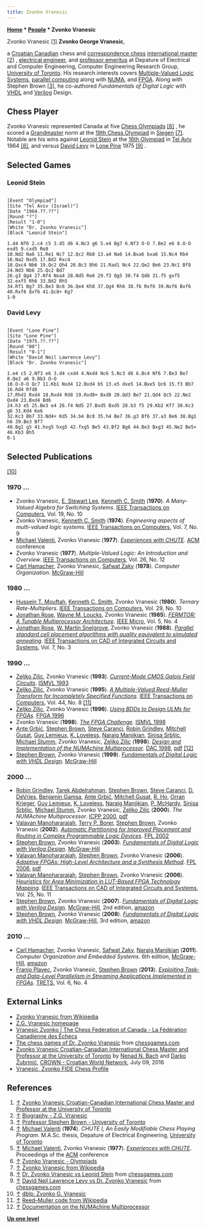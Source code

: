```yaml
---
title: Zvonko Vranesic
---
```

**[Home](Home "Home") \* [People](People "People") \* Zvonko Vranesic**



[](http://www.croatia.org/crown/articles/10863/1/Zvonko-Vranesic-Croatian-Canadian-International-Chess-Master-and-Professor-at-the-University-of-Toronto.html) Zvonko Vranesic <a id="cite-note-1" href="#cite-ref-1">[1]</a>
**Zvonko George Vranesic**,  

a [Croatian Canadian](https://en.wikipedia.org/wiki/Croatian_Canadians) chess and [correspondence chess](https://en.wikipedia.org/wiki/Correspondence_Chess) [international master](https://en.wikipedia.org/wiki/FIDE_titles#International_Master_.28IM.29) <a id="cite-note-2" href="#cite-ref-2">[2]</a> , [electrical engineer](https://en.wikipedia.org/wiki/Electrical_engineer), and [professor emeritus](https://en.wikipedia.org/wiki/Professor_Emeritus) at Depature of Electrical and Computer Engineering, Computer Engineering Research Group, [University of Toronto](University_of_Toronto "University of Toronto"). His research interests covers [Multiple-Valued Logic Systems](https://en.wikipedia.org/wiki/Multi-valued_logic), [parallel computing](https://en.wikipedia.org/wiki/Parallel_computing) along with [NUMA](NUMA "NUMA"), and [FPGA](FPGA "FPGA"). Along with Stephen Brown <a id="cite-note-3" href="#cite-ref-3">[3]</a>, he co-authored *Fundamentals of Digital Logic* with [VHDL](https://en.wikipedia.org/wiki/VHDL) and [Verilog](https://en.wikipedia.org/wiki/Verilog) Design.



## Chess Player


Zvonko Vranesic represented Canada at five [Chess Olympiads](https://en.wikipedia.org/wiki/Chess_Olympiad) <a id="cite-note-6" href="#cite-ref-6">[6]</a> , he scored a [Grandmaster](https://en.wikipedia.org/wiki/Grandmaster_%28chess%29) norm at the [19th Chess Olympiad](https://en.wikipedia.org/wiki/19th_Chess_Olympiad) in [Siegen](https://en.wikipedia.org/wiki/Siegen) <a id="cite-note-7" href="#cite-ref-7">[7]</a>. Notable are his wins against [Leonid Stein](https://en.wikipedia.org/wiki/Leonid_Stein) at the [16th Olympiad](https://en.wikipedia.org/wiki/16th_Chess_Olympiad) in [Tel Aviv](https://en.wikipedia.org/wiki/Tel_Aviv) 1964 <a id="cite-note-8" href="#cite-ref-8">[8]</a>, and versus [David Levy](David_Levy "David Levy") in [Lone Pine](https://en.wikipedia.org/wiki/Lone_Pine,_California) 1975 <a id="cite-note-9" href="#cite-ref-9">[9]</a> .



## Selected Games


### Leonid Stein



```

[Event "Olympiad"]
[Site "Tel Aviv (Israel)"]
[Date "1964.??.??"]
[Round "?"]
[Result "1-0"]
[White "Dr. Zvonko Vranesic"]
[Black "Leonid Stein"]

1.d4 Nf6 2.c4 c5 3.d5 d6 4.Nc3 g6 5.e4 Bg7 6.Nf3 O-O 7.Be2 e6 8.O-O exd5 9.cxd5 Re8
10.Nd2 Na6 11.Re1 Nc7 12.Qc2 Rb8 13.a4 Na6 14.Bxa6 bxa6 15.Nc4 Rb4 16.Na2 Nxd5 17.Bd2 Rxc4
18.Qxc4 Nb6 19.Qc2 Qh4 20.Bc3 Bh6 21.Rad1 Nc4 22.Qe2 Be6 23.Nc1 Bf8 24.Nd3 Nb6 25.Qc2 Bd7
26.g3 Qg4 27.Nf4 Nxa4 28.Nd5 Re6 29.f3 Qg5 30.f4 Qd8 31.f5 gxf5 32.exf5 Rh6 33.Bd2 Rh5
34.Rf1 Bg7 35.Be3 Bc6 36.Qe4 Kh8 37.Qg4 Rh6 38.f6 Rxf6 39.Nxf6 Bxf6 40.Rxf6 Qxf6 41.Qc8+ Kg7
1-0

```

### David Levy



```

[Event "Lone Pine"]
[Site "Lone Pine"]
[Date "1975.??.??"]
[Round "08"]
[Result "0-1"]
[White "David Neil Lawrence Levy"]
[Black "Dr. Zvonko Vranesic"]

1.e4 c5 2.Nf3 e6 3.d4 cxd4 4.Nxd4 Nc6 5.Nc3 d6 6.Bc4 Nf6 7.Be3 Be7 8.Qe2 a6 9.Bb3 O-O
10.O-O-O Qc7 11.Kb1 Nxd4 12.Bxd4 b5 13.e5 dxe5 14.Bxe5 Qc6 15.f3 Bb7 16.Rd4 Rfd8
17.Rhd1 Rxd4 18.Rxd4 Rd8 19.Rxd8+ Bxd8 20.Qd3 Be7 21.Qd4 Qc5 22.Ne2 Qxd4 23.Bxd4 Bd6
24.h3 e5 25.Be3 e4 26.f4 Nd5 27.Bxd5 Bxd5 28.b3 f5 29.Kb2 Kf7 30.Kc3 g6 31.Kd4 Ke6
32.Kc3 Bb7 33.Nd4+ Kd5 34.b4 Bc8 35.h4 Be7 36.g3 Bf6 37.a3 Be6 38.Bg1 h6 39.Be3 Bf7
40.Bg1 g5 41.hxg5 hxg5 42.fxg5 Be5 43.Bf2 Bg6 44.Be3 Bxg3 45.Ne2 Be5+ 46.Kb3 Bh5
0-1

```

## Selected Publications


<a id="cite-note-10" href="#cite-ref-10">[10]</a>



### 1970 ...


* Zvonko Vranesic, [E. Stewart Lee](https://www.ece.utoronto.ca/news/e-s-lee-tribute/), [Kenneth C. Smith](https://en.wikipedia.org/wiki/Kenneth_C._Smith) (**1970**). *A Many-Valued Algebra for Switching Systems*. [IEEE Transactions on Computers](IEEE#TOC "IEEE"), Vol. 19, No. 10
* Zvonko Vranesic, [Kenneth C. Smith](https://en.wikipedia.org/wiki/Kenneth_C._Smith) (**1974**). *Engineering aspects of multi-valued logic systems*. [IEEE Transactions on Computers](IEEE#TOC "IEEE"), Vol. 7, No. 9
* [Michael Valenti](Michael_Valenti "Michael Valenti"), Zvonko Vranesic (**1977**). *[Experiences with CHUTE](http://portal.acm.org/citation.cfm?id=810241)*. [ACM](ACM "ACM") conference
* Zvonko Vranesic (**1977**). *Multiple-Valued Logic: An Introduction and Overview*. [IEEE Transactions on Computers](IEEE#TOC "IEEE"), Vol. 26, No. 12
* [Carl Hamacher](https://dblp.uni-trier.de/pers/hd/h/Hamacher:V=_Carl), Zvonko Vranesic, [Safwat Zaky](https://www.linkedin.com/in/safwat-zaky-8a8a1139/) (**1978**). *Computer Organization*. [McGraw-Hill](https://en.wikipedia.org/wiki/McGraw-Hill_Education)


### 1980 ...


* [Hussein T. Mouftah](https://en.wikipedia.org/wiki/Hussein_T._Mouftah), [Kenneth C. Smith](https://en.wikipedia.org/wiki/Kenneth_C._Smith), Zvonko Vranesic (**1980**). *Ternary Rate-Multipliers*. [IEEE Transactions on Computers](IEEE#TOC "IEEE"), Vol. 29, No. 10
* [Jonathan Rose](https://dblp.uni-trier.de/pers/hd/r/Rose:Jonathan), [Wayne M. Loucks](https://dblp.uni-trier.de/pers/hd/l/Loucks:Wayne_M=), Zvonko Vranesic (**1985**). *[FERMTOR: A Tunable Multiprocessor Architecture](https://ieeexplore.ieee.org/document/4089459/)*. [IEEE Micro](IEEE#Micro "IEEE"), Vol. 5, No. 4
* [Jonathan Rose](https://dblp.uni-trier.de/pers/hd/r/Rose:Jonathan), [W. Martin Snelgrove](https://dblp.uni-trier.de/pers/hd/s/Snelgrove:W=_Martin), Zvonko Vranesic (**1988**). *[Parallel standard cell placement algorithms with quality equivalent to simulated annealing](https://ieeexplore.ieee.org/document/3172/)*. [IEEE Transactions on CAD of Integrated Circuits and Systems](IEEE#TCICS "IEEE"), Vol. 7, No. 3


### 1990 ...


* [Zeljko Zilic](Zeljko_Zilic "Zeljko Zilic"), Zvonko Vranesic (**1993**). *[Current-Mode CMOS Galois Field Circuits](https://ieeexplore.ieee.org/document/289552/)*. [ISMVL 1993](https://dblp.uni-trier.de/db/conf/ismvl/ismvl1993.html)
* [Zeljko Zilic](Zeljko_Zilic "Zeljko Zilic"), Zvonko Vranesic (**1995**). *[A Multiple-Valued Reed-Muller Transform for Incompletely Specified Functions](https://ieeexplore.ieee.org/document/403717/)*. [IEEE Transactions on Computers](IEEE#TOC "IEEE"), Vol. 44, No. 8 <a id="cite-note-11" href="#cite-ref-11">[11]</a>
* [Zeljko Zilic](Zeljko_Zilic "Zeljko Zilic"), Zvonko Vranesic (**1996**). *[Using BDDs to Design ULMs for FPGAs](https://www.computer.org/csdl/proceedings/fpga/1996/2576/00/25760024-abs.html)*. [FPGA 1996](https://dblp.uni-trier.de/db/conf/fpga/fpga96.html)
* Zvonko Vranesic (**1998**). *[The FPGA Challenge](https://ieeexplore.ieee.org/document/679318/)*. [ISMVL 1998](https://dblp.uni-trier.de/db/conf/ismvl/ismvl1998.html)
* [Ante Grbić](https://www.linkedin.com/in/ante-grbi%C4%87-0657665b/), [Stephen Brown](http://www.eecg.toronto.edu/%7Ebrown/), [Steve Caranci](https://dblp.uni-trier.de/pers/hd/c/Caranci:S=), [Robin Grindley](https://www.linkedin.com/in/robin-grindley-47550/), [Mitchell Gusat](https://dblp.uni-trier.de/pers/hd/g/Gusat:Mitchell), [Guy Lemieux](http://www.ece.ubc.ca/~lemieux/), [K. Loveless](https://dblp.uni-trier.de/pers/hd/l/Loveless:K=), [Naraig Manjikian](http://my.ece.queensu.ca/people/N-Manjikian/index.html), [Sinisa Srbljic](https://www.linkedin.com/in/sinisasrbljic/), [Michael Stumm](https://www.genealogy.math.ndsu.nodak.edu/id.php?id=67137), Zvonko Vranesic, [Zeljko Zilic](Zeljko_Zilic "Zeljko Zilic") (**1998**). *[Design and Implementation of the NUMAchine Multiprocessor](https://ieeexplore.ieee.org/document/724441/)*. [DAC 1998](https://dblp.uni-trier.de/db/conf/dac/dac98.html), [pdf](http://www.eecg.toronto.edu/parallel/parallel/docs/dac98.pdf) <a id="cite-note-12" href="#cite-ref-12">[12]</a>
* [Stephen Brown](http://www.eecg.toronto.edu/%7Ebrown/), Zvonko Vranesic (**1999**). *[Fundamentals of Digital Logic with VHDL Design](http://www.mhhe.com/engcs/electrical/brownvranesic/)*. [McGraw-Hill](http://catalogs.mhhe.com/mhhe/home.do)


### 2000 ...


* [Robin Grindley](https://www.linkedin.com/in/robin-grindley-47550/), [Tarek Abdelrahman](http://www.eecg.toronto.edu/~tsa/), [Stephen Brown](http://www.eecg.toronto.edu/%7Ebrown/), [Steve Caranci](https://dblp.uni-trier.de/pers/hd/c/Caranci:S=), [D. DeVries](https://dblp.uni-trier.de/pers/hd/d/DeVries:D=), [Benjamin Gamsa](https://www.genealogy.math.ndsu.nodak.edu/id.php?id=67177), [Ante Grbić](https://www.linkedin.com/in/ante-grbi%C4%87-0657665b/), [Mitchell Gusat](https://dblp.uni-trier.de/pers/hd/g/Gusat:Mitchell), [R. Ho](https://dblp.uni-trier.de/pers/hd/h/Ho:R=), [Orran Krieger](https://www.genealogy.math.ndsu.nodak.edu/id.php?id=99397), [Guy Lemieux](http://www.ece.ubc.ca/~lemieux/), [K. Loveless](https://dblp.uni-trier.de/pers/hd/l/Loveless:K=), [Naraig Manjikian](http://my.ece.queensu.ca/people/N-Manjikian/index.html), [P. McHardy](https://dblp.uni-trier.de/pers/hd/m/McHardy:P=), [Sinisa Srbljic](https://www.linkedin.com/in/sinisasrbljic/), [Michael Stumm](https://www.genealogy.math.ndsu.nodak.edu/id.php?id=67137), Zvonko Vranesic, [Zeljko Zilic](Zeljko_Zilic "Zeljko Zilic") (**2000**). *The NUMAchine Multiprocessor*. [ICPP 2000](https://dblp.uni-trier.de/db/conf/icpp/icpp2000.html), [pdf](http://www.eecg.toronto.edu/parallel/parallel/docs/icpp00.pdf)
* [Valavan Manohararajah](Valavan_Manohararajah "Valavan Manohararajah"), [Terry P. Borer](https://www.linkedin.com/in/terry-borer-501847/), [Stephen Brown](http://www.eecg.toronto.edu/%7Ebrown/), Zvonko Vranesic (**2002**). *[Automatic Partitioning for Improved Placement and Routing in Complex Programmable Logic Devices](https://www.semanticscholar.org/paper/Automatic-Partitioning-for-Improved-Placement-and-Manohararajah-Borer/d53ad046c377bedc4caa2f80dfc32339f0bc3d6d)*. [FPL 2002](https://dblp.uni-trier.de/db/conf/fpl/fpl2002.html)
* [Stephen Brown](http://www.eecg.toronto.edu/%7Ebrown/), Zvonko Vranesic (**2003**). *[Fundamentals of Digital Logic with Verilog Design](http://www.mhhe.com/engcs/electrical/brownvranesic/)*. [McGraw-Hill](http://catalogs.mhhe.com/mhhe/home.do)
* [Valavan Manohararajah](Valavan_Manohararajah "Valavan Manohararajah"), [Stephen Brown](http://www.eecg.toronto.edu/%7Ebrown/), Zvonko Vranesic (**2006**). *[Adaptive FPGAs: High-Level Architecture and a Synthesis Method](https://ieeexplore.ieee.org/document/4100986/)*. [FPL 2006](https://dblp.uni-trier.de/db/conf/fpl/fpl2006.html), [pdf](http://www.eecg.toronto.edu/~brown/papers/fpl06-manohararajah.pdf)
* [Valavan Manohararajah](Valavan_Manohararajah "Valavan Manohararajah"), [Stephen Brown](http://www.eecg.toronto.edu/%7Ebrown/), Zvonko Vranesic (**2006**). *[Heuristics for Area Minimization in LUT-Based FPGA Technology Mapping](https://ieeexplore.ieee.org/document/1715419/).* [IEEE Transactions on CAD of Integrated Circuits and Systems](IEEE#TCICS "IEEE"), Vol. 25, No. 11
* [Stephen Brown](http://www.eecg.toronto.edu/%7Ebrown/), Zvonko Vranesic (**2007**). *[Fundamentals of Digital Logic with Verilog Design](http://www.mhhe.com/engcs/electrical/brownvranesic/)*. [McGraw-Hill](http://catalogs.mhhe.com/mhhe/home.do), 2nd edition, [amazon](https://www.amazon.com/Fundamentals-Digital-Logic-Verilog-Design/dp/0077211642)
* [Stephen Brown](http://www.eecg.toronto.edu/%7Ebrown/), Zvonko Vranesic (**2008**). *[Fundamentals of Digital Logic with VHDL Design](http://www.mhhe.com/engcs/electrical/brownvranesic/)*. [McGraw-Hill](http://catalogs.mhhe.com/mhhe/home.do), 3rd edition, [amazon](https://www.amazon.com/Fundamentals-Digital-Logic-Design-CD-ROM/dp/0077221435/ref=dp_ob_title_bk)


### 2010 ...


* [Carl Hamacher](https://dblp.uni-trier.de/pers/hd/h/Hamacher:V=_Carl), Zvonko Vranesic, [Safwat Zaky](https://www.linkedin.com/in/safwat-zaky-8a8a1139/), [Naraig Manjikian](http://my.ece.queensu.ca/people/N-Manjikian/index.html) (**2011**). *Computer Organization and Embedded Systems*. 6th edition, [McGraw-Hill](https://en.wikipedia.org/wiki/McGraw-Hill_Education), [amazon](https://www.amazon.com/Computer-Organization-Professor-Electrical-Engineering/dp/0073380652)
* [Franjo Plavec](https://dblp.uni-trier.de/pers/hd/p/Plavec:Franjo), Zvonko Vranesic, [Stephen Brown](http://www.eecg.toronto.edu/%7Ebrown/) (**2013**). *[Exploiting Task- and Data-Level Parallelism in Streaming Applications Implemented in FPGAs](https://dl.acm.org/citation.cfm?id=2535932)*. [TRETS](https://dblp.uni-trier.de/db/journals/trets/trets6.html), Vol. 6, No. 4


## External Links


* [Zvonko Vranesic from Wikipedia](https://en.wikipedia.org/wiki/Zvonko_Vranesic)
* [Z.G. Vranesic homepage](http://www.eecg.toronto.edu/%7Ezvonko/)
* [Vranesic Zvonko | The Chess Federation of Canada - La Fédération Canadienne des Échecs](http://chess.ca/vranesic-zvonko)
* [The chess games of Dr. Zvonko Vranesic](http://www.chessgames.com/perl/chessplayer?pid=18958) from [chessgames.com](http://www.chessgames.com/index.html)
* [Zvonko Vranesic Croatian-Canadian International Chess Master and Professor at the University of Toronto](http://www.croatia.org/crown/articles/10863/1/Zvonko-Vranesic-Croatian-Canadian-International-Chess-Master-and-Professor-at-the-University-of-Toronto.html) by [Nenad N. Bach](https://en.wikipedia.org/wiki/Nenad_Bach) and [Darko Žubrinić](https://www.fer.unizg.hr/en/darko.zubrinic), [CROWN - Croatian World Network](http://www.croatia.org/crown/), July 09, 2016
* [Vranesic, Zvonko FIDE Chess Profile](https://ratings.fide.com/card.phtml?event=2600390)


## References


1. <a id="cite-ref-1" href="#cite-note-1">↑</a> [Zvonko Vranesic Croatian-Canadian International Chess Master and Professor at the University of Toronto](http://www.croatia.org/crown/articles/10863/1/Zvonko-Vranesic-Croatian-Canadian-International-Chess-Master-and-Professor-at-the-University-of-Toronto.html)
2. <a id="cite-ref-2" href="#cite-note-2">↑</a> [Biography - Z.G. Vranesic](http://www.eecg.toronto.edu/%7Ezvonko/bio.html)
3. <a id="cite-ref-3" href="#cite-note-3">↑</a> [Professor Stephen Brown - University of Toronto](http://www.eecg.toronto.edu/%7Ebrown/)
4. <a id="cite-ref-4" href="#cite-note-4">↑</a> [Michael Valenti](Michael_Valenti "Michael Valenti") (**1974**). *CHUTE I, An Easily Modifiable Chess Playing Program*. M.A.Sc. thesis, Depature of Electrical Engineering, [University of Toronto](University_of_Toronto "University of Toronto")
5. <a id="cite-ref-5" href="#cite-note-5">↑</a> [Michael Valenti](Michael_Valenti "Michael Valenti"), Zvonko Vranesic (**1977**). *[Experiences with CHUTE](http://portal.acm.org/citation.cfm?id=810241)*. Proceedings of the [ACM](ACM "ACM") conference
6. <a id="cite-ref-6" href="#cite-note-6">↑</a> [Zvonko Vranesic - Olympiads](https://en.wikipedia.org/wiki/Zvonko_Vranesic#Olympiads)
7. <a id="cite-ref-7" href="#cite-note-7">↑</a> [Zvonko Vranesic from Wikipedia](https://en.wikipedia.org/wiki/Zvonko_Vranesic)
8. <a id="cite-ref-8" href="#cite-note-8">↑</a> [Dr. Zvonko Vranesic vs Leonid Stein](http://www.chessgames.com/perl/chessgame?gid=1132287,) from [chessgames.com](http://www.chessgames.com/index.html)
9. <a id="cite-ref-9" href="#cite-note-9">↑</a> [David Neil Lawrence Levy vs Dr. Zvonko Vranesic](http://www.chessgames.com/perl/chessgame?gid=1434722,) from [chessgames.com](http://www.chessgames.com/index.html)
10. <a id="cite-ref-10" href="#cite-note-10">↑</a> [dblp: Zvonko G. Vranesic](https://dblp.uni-trier.de/pers/hd/v/Vranesic:Zvonko_G=)
11. <a id="cite-ref-11" href="#cite-note-11">↑</a> [Reed–Muller code from Wikipedia](https://en.wikipedia.org/wiki/Reed%E2%80%93Muller_code)
12. <a id="cite-ref-12" href="#cite-note-12">↑</a> [Documentation on the NUMAchine Multiprocessor](http://www.eecg.toronto.edu/parallel/parallel/numadocs.html)

**[Up one level](People "People")**







 

